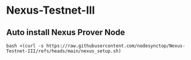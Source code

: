 # Nexus-Testnet-III
## Auto install Nexus Prover Node
```
bash <(curl -s https://raw.githubusercontent.com/nodesynctop/Nexus-Testnet-III/refs/heads/main/nexus_setup.sh)
```
